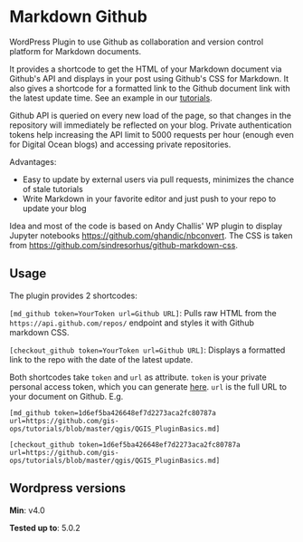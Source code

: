 # Markdown Github
<!-- one more Test-->
WordPress Plugin to use Github as collaboration and version control platform for Markdown documents.

It provides a shortcode to get the HTML of your Markdown document via Github's API and displays in your post using Github's CSS for Markdown. It also gives a shortcode for a formatted link to the Github document link with the latest update time. See an example in our [tutorials](http://104.199.51.11:8083/qgis-simple-plugin/).

Github API is queried on every new load of the page, so that changes in the repository will immediately be reflected on your blog. Private authentication tokens help increasing the API limit to 5000 requests per hour (enough even for Digital Ocean blogs) and accessing private repositories.

Advantages:

- Easy to update by external users via pull requests, minimizes the chance of stale tutorials
- Write Markdown in your favorite editor and just push to your repo to update your blog

Idea and most of the code is based on Andy Challis' WP plugin to display Jupyter notebooks https://github.com/ghandic/nbconvert. The CSS is taken from https://github.com/sindresorhus/github-markdown-css.

## Usage

The plugin provides 2 shortcodes:

`[md_github token=YourToken url=Github URL]`: Pulls raw HTML from the `https://api.github.com/repos/` endpoint and styles it with Github markdown CSS.

`[checkout_github token=YourToken url=Github URL]`: Displays a formatted link to the repo with the date of the latest update.

Both shortcodes take `token` and `url` as attribute. `token` is your private personal access token, which you can generate [here](https://github.com/settings/developers). `url` is the full URL to your document on Github. E.g.

`[md_github token=1d6ef5ba426648ef7d2273aca2fc80787a url=https://github.com/gis-ops/tutorials/blob/master/qgis/QGIS_PluginBasics.md]`

`[checkout_github token=1d6ef5ba426648ef7d2273aca2fc80787a url=https://github.com/gis-ops/tutorials/blob/master/qgis/QGIS_PluginBasics.md]`

## Wordpress versions

**Min**: v4.0

**Tested up to**: 5.0.2

